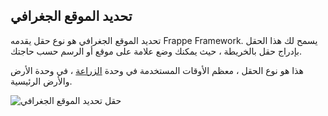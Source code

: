## تحديد الموقع الجغرافي

تحديد الموقع الجغرافي هو نوع حقل يقدمه Frappe Framework. يسمح لك هذا الحقل بإدراج حقل بالخريطة ، حيث يمكنك وضع علامة على موقع أو الرسم حسب حاجتك.

هذا هو نوع الحقل ، معظم الأوقات المستخدمة في وحدة [الزراعة](https://docs.erpnext.com/docs/v13/user/manual/en/agriculture) ، في وحدة الأرض والأرض الرئيسية.

![حقل تحديد الموقع الجغرافي](https://docs.erpnext.com/files/geolocation-field.gif)